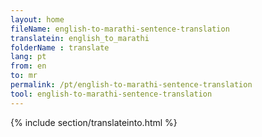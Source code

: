 ```yaml
---
layout: home
fileName: english-to-marathi-sentence-translation
translatein: english_to_marathi
folderName : translate
lang: pt
from: en
to: mr
permalink: /pt/english-to-marathi-sentence-translation
tool: english-to-marathi-sentence-translation
---
```

{% include section/translateinto.html %}